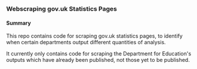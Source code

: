 ### Webscraping gov.uk Statistics Pages

#### Summary

This repo contains code for scraping gov.uk statistics pages, to identify when certain departments output different quantities of analysis.

It currently only contains code for scraping the Department for Education's outputs which have already been published, not those yet to be published.